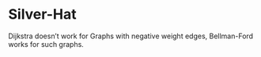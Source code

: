# Silver-Hat
Dijkstra doesn’t work for Graphs with negative weight edges, Bellman-Ford works for such graphs.
